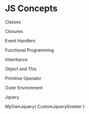 # JS Concepts

Classes

Closures

Event Handlers

Functional Programming

Inheritance

Object and This

Primitive Operator

Outer Environment

Jquery

MyOwnJquery( CustomJqueryGreeter )


